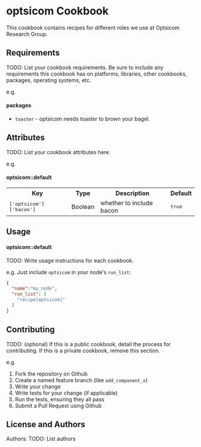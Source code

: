 optsicom Cookbook
=================

This cookbook contains recipes for different roles we use at Optsicom Research Group.

Requirements
------------
TODO: List your cookbook requirements. Be sure to include any requirements this cookbook has on platforms, libraries, other cookbooks, packages, operating systems, etc.

e.g.
#### packages
- `toaster` - optsicom needs toaster to brown your bagel.

Attributes
----------
TODO: List your cookbook attributes here.

e.g.
#### optsicom::default
<table>
  <tr>
    <th>Key</th>
    <th>Type</th>
    <th>Description</th>
    <th>Default</th>
  </tr>
  <tr>
    <td><tt>['optsicom']['bacon']</tt></td>
    <td>Boolean</td>
    <td>whether to include bacon</td>
    <td><tt>true</tt></td>
  </tr>
</table>

Usage
-----
#### optsicom::default
TODO: Write usage instructions for each cookbook.

e.g.
Just include `optsicom` in your node's `run_list`:

```json
{
  "name":"my_node",
  "run_list": [
    "recipe[optsicom]"
  ]
}
```

Contributing
------------
TODO: (optional) If this is a public cookbook, detail the process for contributing. If this is a private cookbook, remove this section.

e.g.
1. Fork the repository on Github
2. Create a named feature branch (like `add_component_x`)
3. Write your change
4. Write tests for your change (if applicable)
5. Run the tests, ensuring they all pass
6. Submit a Pull Request using Github

License and Authors
-------------------
Authors: TODO: List authors
